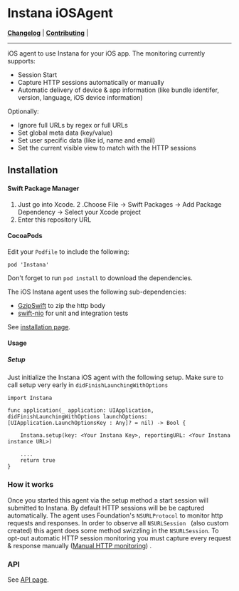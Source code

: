 # Instana iOSAgent

**[Changelog](CHANGELOG.md)** |
**[Contributing](CONTRIBUTING.md)** |

---

iOS agent to use Instana for your iOS app. The monitoring currently supports:

- Session Start
- Capture  HTTP sessions automatically or manually
- Automatic delivery of device & app information (like bundle identifer, version, language, iOS device information)

Optionally:

- Ignore full URLs by regex or full URLs
- Set global meta data (key/value)
- Set user specific data (like id, name and email)
- Set the current visible view to match with the HTTP sessions  


## Installation 

#### Swift Package Manager
1. Just go into Xcode.
2 .Choose File -> Swift Packages -> Add Package Dependency -> Select your Xcode project
3. Enter this repository URL 

#### CocoaPods
Edit your `Podfile` to include the following:

    pod 'Instana'    
Don't forget to run `pod install` to download the dependencies.

The iOS Instana agent uses the following sub-dependencies:
- [GzipSwift](https://github.com/1024jp/GzipSwift) to zip the http body
- [swift-nio](https://github.com/apple/swift-nio) for unit and integration tests


See [installation page](https://docs.instana.io/ecosystem/node-js/installation/).

#### Usage

##### Setup
Just initialize the Instana iOS agent with the following setup. Make sure to call setup very early in `didFinishLaunchingWithOptions`

```
import Instana

func application(_ application: UIApplication, didFinishLaunchingWithOptions launchOptions: [UIApplication.LaunchOptionsKey : Any]? = nil) -> Bool {
	
	Instana.setup(key: <Your Instana Key>, reportingURL: <Your Instana instance URL>)
	
	.... 
	return true
}
```


### How it works
Once you started this agent via the setup method a start session will submitted to Instana. 
By default HTTP sessions will be be captured automatically. The agent uses Foundation's `NSURLProtocol` to monitor http requests and responses. In order to observe all `NSURLSession ` (also custom created) this agent does some method swizzling in the `NSURLSession`.
To opt-out automatic HTTP session monitoring you must capture every request & response manually ([Manual HTTP monitoring](#manual-http-monitoring)) .  

### API

See [API page](https://docs.instana.io/ecosystem/node-js/api/).
